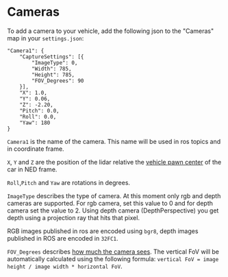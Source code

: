 # Cameras

To add a camera to your vehicle, add the following json to the "Cameras" map in your `settings.json`:

```
"Camera1": {
    "CaptureSettings": [{
        "ImageType": 0,
        "Width": 785,
        "Height": 785,
        "FOV_Degrees": 90
    }],
    "X": 1.0,
    "Y": 0.06,
    "Z": -2.20,
    "Pitch": 0.0,
    "Roll": 0.0,
    "Yaw": 180
}
```

`Camera1` is the name of the camera. This name will be used in ros topics and in coordinate frame.

`X`, `Y` and `Z` are the position of the lidar relative the [vehicle pawn center](vehicle_model.md) of the car in NED frame.

`Roll`,`Pitch` and `Yaw` are rotations in degrees.

`ImageType` describes the type of camera. 
At this moment only rgb and depth cameras are supported.
For rgb camera, set this value to 0 and for depth camera set the value to 2.
Using depth camera (DepthPerspective) you get depth using a projection ray that hits that pixel.

RGB images published in ros are encoded using `bgr8`, depth images published in ROS are encoded in `32FC1`.

`FOV_Degrees` describes [how much the camera sees](https://en.wikipedia.org/wiki/Field_of_view).
The vertical FoV will be automatically calculated using the following formula: `vertical FoV = image height / image width * horizontal FoV`.